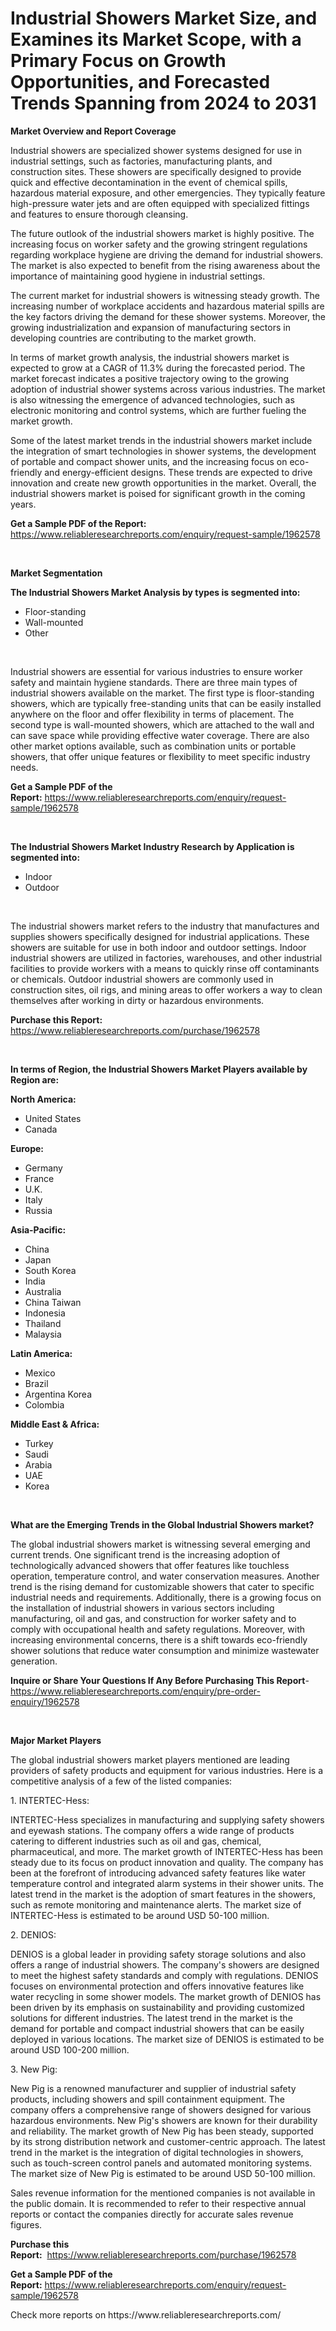 <p><h1>Industrial Showers Market Size, and Examines its Market Scope, with a Primary Focus on Growth Opportunities, and Forecasted Trends Spanning from 2024 to 2031</h1></p><p><strong>Market Overview and Report Coverage</strong></p>
<p><p>Industrial showers are specialized shower systems designed for use in industrial settings, such as factories, manufacturing plants, and construction sites. These showers are specifically designed to provide quick and effective decontamination in the event of chemical spills, hazardous material exposure, and other emergencies. They typically feature high-pressure water jets and are often equipped with specialized fittings and features to ensure thorough cleansing.</p><p>The future outlook of the industrial showers market is highly positive. The increasing focus on worker safety and the growing stringent regulations regarding workplace hygiene are driving the demand for industrial showers. The market is also expected to benefit from the rising awareness about the importance of maintaining good hygiene in industrial settings.</p><p>The current market for industrial showers is witnessing steady growth. The increasing number of workplace accidents and hazardous material spills are the key factors driving the demand for these shower systems. Moreover, the growing industrialization and expansion of manufacturing sectors in developing countries are contributing to the market growth.</p><p>In terms of market growth analysis, the industrial showers market is expected to grow at a CAGR of 11.3% during the forecasted period. The market forecast indicates a positive trajectory owing to the growing adoption of industrial shower systems across various industries. The market is also witnessing the emergence of advanced technologies, such as electronic monitoring and control systems, which are further fueling the market growth.</p><p>Some of the latest market trends in the industrial showers market include the integration of smart technologies in shower systems, the development of portable and compact shower units, and the increasing focus on eco-friendly and energy-efficient designs. These trends are expected to drive innovation and create new growth opportunities in the market. Overall, the industrial showers market is poised for significant growth in the coming years.</p></p>
<p><strong>Get a Sample PDF of the Report:</strong> <a href="https://www.reliableresearchreports.com/enquiry/request-sample/1962578">https://www.reliableresearchreports.com/enquiry/request-sample/1962578</a></p>
<p>&nbsp;</p>
<p><strong>Market Segmentation</strong></p>
<p><strong>The Industrial Showers Market Analysis by types is segmented into:</strong></p>
<p><ul><li>Floor-standing</li><li>Wall-mounted</li><li>Other</li></ul></p>
<p>&nbsp;</p>
<p><p>Industrial showers are essential for various industries to ensure worker safety and maintain hygiene standards. There are three main types of industrial showers available on the market. The first type is floor-standing showers, which are typically free-standing units that can be easily installed anywhere on the floor and offer flexibility in terms of placement. The second type is wall-mounted showers, which are attached to the wall and can save space while providing effective water coverage. There are also other market options available, such as combination units or portable showers, that offer unique features or flexibility to meet specific industry needs.</p></p>
<p><strong>Get a Sample PDF of the Report:</strong>&nbsp;<a href="https://www.reliableresearchreports.com/enquiry/request-sample/1962578">https://www.reliableresearchreports.com/enquiry/request-sample/1962578</a></p>
<p>&nbsp;</p>
<p><strong>The Industrial Showers Market Industry Research by Application is segmented into:</strong></p>
<p><ul><li>Indoor</li><li>Outdoor</li></ul></p>
<p>&nbsp;</p>
<p><p>The industrial showers market refers to the industry that manufactures and supplies showers specifically designed for industrial applications. These showers are suitable for use in both indoor and outdoor settings. Indoor industrial showers are utilized in factories, warehouses, and other industrial facilities to provide workers with a means to quickly rinse off contaminants or chemicals. Outdoor industrial showers are commonly used in construction sites, oil rigs, and mining areas to offer workers a way to clean themselves after working in dirty or hazardous environments.</p></p>
<p><strong>Purchase this Report:</strong>&nbsp; <a href="https://www.reliableresearchreports.com/purchase/1962578">https://www.reliableresearchreports.com/purchase/1962578</a></p>
<p>&nbsp;</p>
<p><strong>In terms of Region, the Industrial Showers Market Players available by Region are:</strong></p>
<p>
    <p> <strong> North America: </strong>
        <ul>
            <li>United States</li>
            <li>Canada</li>
        </ul>
        </p> 
    <p> <strong> Europe: </strong>
        <ul>
            <li>Germany</li>
            <li>France</li>
            <li>U.K.</li>
            <li>Italy</li>
            <li>Russia</li>
        </ul>
        </p> 
    <p> <strong> Asia-Pacific: </strong>
        <ul>
            <li>China</li>
            <li>Japan</li>
            <li>South Korea</li>
            <li>India</li>
            <li>Australia</li>
            <li>China Taiwan</li>
            <li>Indonesia</li>
            <li>Thailand</li>
            <li>Malaysia</li>
        </ul>
        </p> 
    <p> <strong> Latin America: </strong>
        <ul>
            <li>Mexico</li>
            <li>Brazil</li>
            <li>Argentina Korea</li>
            <li>Colombia</li>
        </ul>
        </p> 
    <p> <strong> Middle East & Africa: </strong>
        <ul>
            <li>Turkey</li>
            <li>Saudi</li>
            <li>Arabia</li>
            <li>UAE</li>
            <li>Korea</li>
        </ul>
    </p>
    </p>
<p>&nbsp;</p>
<p><strong>What are the Emerging Trends in the Global Industrial Showers market?</strong></p>
<p><p>The global industrial showers market is witnessing several emerging and current trends. One significant trend is the increasing adoption of technologically advanced showers that offer features like touchless operation, temperature control, and water conservation measures. Another trend is the rising demand for customizable showers that cater to specific industrial needs and requirements. Additionally, there is a growing focus on the installation of industrial showers in various sectors including manufacturing, oil and gas, and construction for worker safety and to comply with occupational health and safety regulations. Moreover, with increasing environmental concerns, there is a shift towards eco-friendly shower solutions that reduce water consumption and minimize wastewater generation.</p></p>
<p><strong>Inquire or Share Your Questions If Any Before Purchasing This Report</strong>- <a href="https://www.reliableresearchreports.com/enquiry/pre-order-enquiry/1962578">https://www.reliableresearchreports.com/enquiry/pre-order-enquiry/1962578</a></p>
<p>&nbsp;</p>
<p><strong>Major Market Players</strong></p>
<p><p>The global industrial showers market players mentioned are leading providers of safety products and equipment for various industries. Here is a competitive analysis of a few of the listed companies:</p><p>1. INTERTEC-Hess:</p><p>INTERTEC-Hess specializes in manufacturing and supplying safety showers and eyewash stations. The company offers a wide range of products catering to different industries such as oil and gas, chemical, pharmaceutical, and more. The market growth of INTERTEC-Hess has been steady due to its focus on product innovation and quality. The company has been at the forefront of introducing advanced safety features like water temperature control and integrated alarm systems in their shower units. The latest trend in the market is the adoption of smart features in the showers, such as remote monitoring and maintenance alerts. The market size of INTERTEC-Hess is estimated to be around USD 50-100 million.</p><p>2. DENIOS:</p><p>DENIOS is a global leader in providing safety storage solutions and also offers a range of industrial showers. The company's showers are designed to meet the highest safety standards and comply with regulations. DENIOS focuses on environmental protection and offers innovative features like water recycling in some shower models. The market growth of DENIOS has been driven by its emphasis on sustainability and providing customized solutions for different industries. The latest trend in the market is the demand for portable and compact industrial showers that can be easily deployed in various locations. The market size of DENIOS is estimated to be around USD 100-200 million.</p><p>3. New Pig:</p><p>New Pig is a renowned manufacturer and supplier of industrial safety products, including showers and spill containment equipment. The company offers a comprehensive range of showers designed for various hazardous environments. New Pig's showers are known for their durability and reliability. The market growth of New Pig has been steady, supported by its strong distribution network and customer-centric approach. The latest trend in the market is the integration of digital technologies in showers, such as touch-screen control panels and automated monitoring systems. The market size of New Pig is estimated to be around USD 50-100 million.</p><p>Sales revenue information for the mentioned companies is not available in the public domain. It is recommended to refer to their respective annual reports or contact the companies directly for accurate sales revenue figures.</p></p>
<p><strong>Purchase this Report:</strong>&nbsp;&nbsp;<a href="https://www.reliableresearchreports.com/purchase/1962578">https://www.reliableresearchreports.com/purchase/1962578</a></p>
<p></p>
<p><strong>Get a Sample PDF of the Report:</strong>&nbsp;<a href="https://www.reliableresearchreports.com/enquiry/request-sample/1962578">https://www.reliableresearchreports.com/enquiry/request-sample/1962578</a></p>
<p>Check more reports on https://www.reliableresearchreports.com/</p>